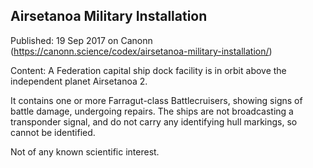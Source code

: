 ## Airsetanoa Military Installation

Published: 19 Sep 2017 on Canonn (https://canonn.science/codex/airsetanoa-military-installation/)

Content: A Federation capital ship dock facility is in orbit above the independent planet Airsetanoa 2.

It contains one or more Farragut-class Battlecruisers, showing signs of battle damage, undergoing repairs. The ships are not broadcasting a transponder signal, and do not carry any identifying hull markings, so cannot be identified.

Not of any known scientific interest.